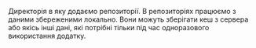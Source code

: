 Директорія в яку додаємо репозиторії. 
В репозиторіях працюємо з даними збереженими локально.
Вони можуть зберігати кеш з сервера або якісь інші дані, 
які потрібні тільки під час одноразового використання додатку.
